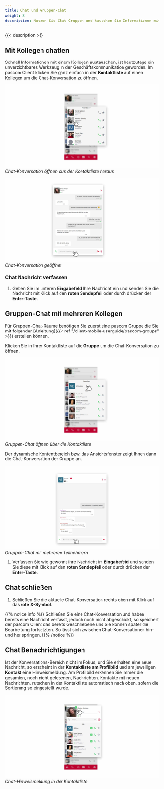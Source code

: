 ```yaml
---
title: Chat und Gruppen-Chat
weight: 8
description: Nutzen Sie Chat-Gruppen und tauschen Sie Informationen mit Kollegen aus.
---
```

 
{{< description >}}


## Mit Kollegen chatten

Schnell Informationen mit einem Kollegen austauschen, ist heutzutage ein unverzichtbares Werkzeug in der Geschäftskommunikation geworden. Im pascom Client klicken Sie ganz einfach in der **Kontaktliste** auf einen Kollegen um die Chat-Konversation zu öffnen.

![Chat öffnen aus der Kontaktliste](chat_open_contactlist.jpg)
*Chat-Konversation öffnen aus der Kontaktliste heraus*
</br>



![Chat-Konversation](chat_single.de.jpg)
*Chat-Konversation geöffnet*
</br>

### Chat Nachricht verfassen

1. Geben Sie im unteren **Eingabefeld** Ihre Nachricht ein und senden Sie die Nachricht mit Klick auf den **roten Sendepfeil** oder durch drücken der **Enter-Taste**.

## Gruppen-Chat mit mehreren Kollegen

Für Gruppen-Chat-Räume benötigen Sie zuerst eine pascom Gruppe die Sie mit folgender [Anleitung]({{< ref "/client-mobile-userguide/pascom-groups" >}}) erstellen können.

Klicken Sie in Ihrer Kontaktliste auf die **Gruppe** um die Chat-Konversation zu öffnen.

![Gruppen Chat öffnen](groupchat_open_contactlist.de.jpg)
*Gruppen-Chat öffnen über die Kontaktliste*
</br>

Der dynamische Kontentbereich bzw. das Ansichtsfenster zeigt Ihnen dann die Chat-Konversation der Gruppe an.

![Gruppen Chat geöffnet](chat_group.de.jpg)
*Gruppen-Chat mit mehreren Teilnehmern*
</br>

1. Verfassen Sie wie gewohnt Ihre Nachricht im **Eingabefeld** und senden Sie diese mit Klick auf den **roten Sendepfeil** oder durch drücken der **Enter-Taste**.

## Chat schließen

1. Schließen Sie die aktuelle Chat-Konversation rechts oben mit Klick auf das **rote X-Symbol**. 

{{% notice info %}}
Schließen Sie eine Chat-Konversation und haben bereits eine Nachricht verfasst, jedoch noch nicht abgeschickt, so speichert der pascom Client das bereits Geschriebene und Sie können später die Bearbeitung fortsetzten. So lässt sich zwischen Chat-Konversationen hin-und her springen.
{{% /notice %}}

## Chat Benachrichtigungen

Ist der Konversations-Bereich nicht im Fokus, und Sie erhalten eine neue Nachricht, so erscheint in der **Kontaktliste am Profilbild** und am jeweiligen **Kontakt** eine Hinweismeldung. Am Profilbild erkennen Sie immer die gesamten, noch nicht gelesenen, Nachrichten. Kontakte mit neuen Nachrichten, rutschen in der Kontaktliste automatisch nach oben, sofern die Sortierung so eingestellt wurde.

![Chat Hinweismeldung in der Kontaktliste](chat_notification.jpg)
*Chat-Hinweismeldung in der Kontaktliste*
</br>




